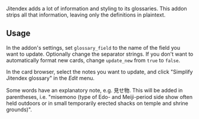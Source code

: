 Jitendex adds a lot of information and styling to its glossaries. This addon
strips all that information, leaving only the definitions in plaintext.

## Usage

In the addon's settings, set `glossary_field` to the name of the field you want
to update. Optionally change the separator strings. If you don't want to
automatically format new cards, change `update_new` from `true` to `false`.

In the card browser, select the notes you want to update, and click "Simplify
Jitendex glossary" in the *Edit* menu.

Some words have an explanatory note, e.g. 見せ物. This will be added in
parentheses, i.e. "misemono (type of Edo- and Meiji-period side show often held
outdoors or in small temporarily erected shacks on temple and shrine grounds)".

